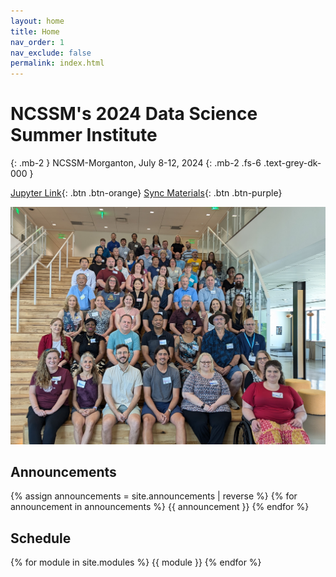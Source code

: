 ```yaml
---
layout: home
title: Home
nav_order: 1
nav_exclude: false
permalink: index.html
---
```


# NCSSM's 2024 Data Science Summer Institute

{: .mb-2 }
NCSSM-Morganton, July 8-12, 2024
{: .mb-2 .fs-6 .text-grey-dk-000 }

[Jupyter Link](https://datahub.ncssm.edu){: .btn .btn-orange} [Sync Materials](https://datahub.ncssm.edu/hub/user-redirect/git-pull?repo=https%3A%2F%2Fgithub.com%2Fncssm%2Fdssi24-materials&urlpath=lab%2Ftree%2Fdssi24-materials%2F&branch=main){: .btn .btn-purple}

![](https://github.com/ncssm/dssi24/blob/e81e45b747cfa94e8e2c95aa546910699ed46111/assets/images/PXL_20240709_155726902.jpg)

## Announcements

{% assign announcements = site.announcements | reverse %}
{% for announcement in announcements %}
{{ announcement }}
{% endfor %}

## Schedule
{% for module in site.modules %}
{{ module }}
{% endfor %}
